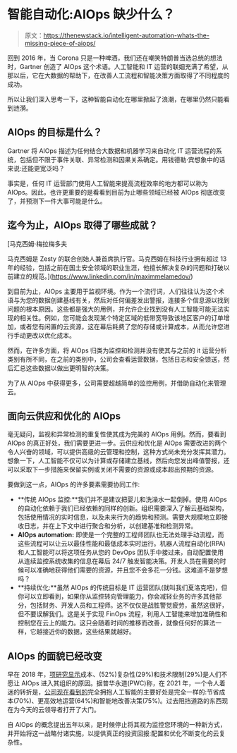 # 智能自动化:AIOps 缺少什么？

> 原文：<https://thenewstack.io/intelligent-automation-whats-the-missing-piece-of-aiops/>

回到 2016 年，当 Corona 只是一种啤酒，我们还在嘲笑特朗普当选总统的想法时，Gartner 创造了 AIOps 这个术语。人工智能和 IT 运营的联姻充满了希望，从那以后，它在大数据的帮助下，在改善人工流程和智能决策方面取得了不同程度的成功。

所以让我们深入思考一下，这种智能自动化在哪里掀起了浪潮，在哪里仍然只能看到涟漪。

## AIOps 的目标是什么？

Gartner 将 AIOps 描述为任何结合大数据和机器学习来自动化 IT 运营流程的系统，包括但不限于事件关联、异常检测和因果关系确定。用钱德勒·宾想象中的话来说:还能更宽泛吗？

事实是，任何 IT 运营部门使用人工智能来提高流程效率的地方都可以称为 AIOps。因此，也许更重要的是看看到目前为止哪些领域已经被 AIOps 彻底改变了，并预测下一件大事可能是什么。

## 迄今为止，AIOps 取得了哪些成就？

 [马克西姆·梅拉梅多夫

马克西姆是 Zesty 的联合创始人兼首席执行官。马克西姆在科技行业拥有超过 13 年的经验，包括之前在国土安全领域的职业生涯，他擅长解决复杂的问题和打破以前建立的规范。](https://www.linkedin.com/in/maximmelamedov/) 

到目前为止，AIOps 主要用于监视环境。作为一个流行词，人们往往认为这个术语与为您的数据创建基线有关，然后对任何偏差发出警报，连接多个信息源以找到问题的根本原因。这些都是强大的用例，并允许企业找到没有人工智能可能无法实现的相关性。例如，您可能会发现某个特定区域的低带宽导致该地区客户的订单增加，或者您有闲置的云资源，这在幕后耗费了您的存储或计算成本，从而允许您进行手动更改以优化成本。

然而，在许多方面，将 AIOps 归类为监控和检测并没有使其与之前的 it 运营分析类别有所不同，在之前的类别中，公司会查看运营数据，包括日志和安全馈送，然后汇总这些数据以做出更明智的决策。

为了从 AIOps 中获得更多，公司需要超越简单的监控用例，并借助自动化来管理云。

## 面向云供应和优化的 AIOps

毫无疑问，监视和异常检测的重复性使其成为完美的 AIOps 用例。然而，要看到 AIOps 的真正好处，我们需要更进一步。云供应和优化是 AIOps 需要改进的两个令人兴奋的领域，可以提供高级的云管理和控制，这种方式尚未充分发挥其潜力。想象一下，人工智能不仅可以为计算或存储建立基线，然后向您发出峰值警报，还可以采取下一步措施来保留实例或关闭不需要的资源或成本超出预期的资源。

要做到这一点，AIOps 的许多要素需要协同工作:

*   **传统 AIOps 监控:**我们并不是建议把婴儿和洗澡水一起倒掉。使用 AIOps 的自动化依赖于我们已经依赖的同样的创新。组织需要深入了解云基础架构，包括使用情况的实时信息，以及未来行为的趋势和预测。需要大规模地立即接收日志，并在上下文中进行聚合和分析，以创建基准和检测异常。
*   **AIOps automation:** 即使是一个完整的工程师团队也无法处理手动流程，而这些流程可以让云以最佳性能和最低成本实时运行。机器人流程自动化(RPA)和人工智能可以将这项任务从您的 DevOps 团队手中接过来，自动配置使用从连续监控系统收集的信息在幕后 24/7 触发智能决策。开发人员在需要的时候可以准确地获得他们需要的资源，并且您不会多花一分钱。这难道不是梦想吗？
*   **持续优化:**虽然 AIOps 的传统目标是 IT 运营团队(就叫我们夏洛克吧)，但你可以立即看到，如果你从监控转向管理能力，你会减轻业务的许多其他部分，包括财务、开发人员和工程师。这不仅仅是战胜警觉疲劳，虽然这很好，但不要误解我们。这是关于实现 FinOps 流程，利用人工智能来增加准确性和控制您在云上的能力。这只会随着时间的推移而改善，就像任何好的算法一样，它越接近你的数据，这些结果就越好。

## AIOps 的面貌已经改变

早在 2018 年，[项研究显示](https://www.opsramp.com/wp-content/uploads/2018/08/Report-Top-Trends-In-AIOps-Adoption.pdf?submissionGuid=44e474c2-6691-4305-b689-5419d8faf82a)成本、(52%)复杂性(29%)和技术限制(29%)是人们不愿让 AIOps 进入其组织的原因。据普华永道(PWC)称，在 2021 年，一个令人着迷的转折是，[公司现在看到的](https://www.pwc.com/us/en/tech-effect/ai-analytics/ai-predictions.html)完全拥抱人工智能的主要好处是完全一样的:节省成本(70%)、更高效地运营(64%)和智能地改善决策(75%)。过去阻挡道路的东西现在为今天的云领导者打开了大门。

自 AIOps 的概念提出五年以来，是时候停止将其视为监控您环境的一种新方式，并开始将这一战略付诸实施，以提供真正的投资回报:配置和优化不断变化的云复杂性。

<svg xmlns:xlink="http://www.w3.org/1999/xlink" viewBox="0 0 68 31" version="1.1"><title>Group</title> <desc>Created with Sketch.</desc></svg>